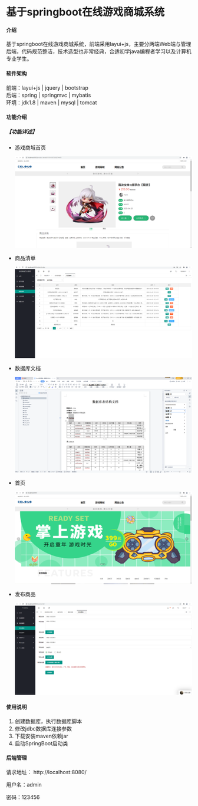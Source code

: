 # 基于springboot在线游戏商城系统

#### 介绍
基于springboot在线游戏商城系统，前端采用layui+js，主要分两端Web端与管理后端，代码规范整洁，技术选型也非常经典，合适初学java编程者学习以及计算机专业学生。


#### 软件架构
前端：layui+js | jquery | bootstrap  
后端：spring | springmvc | mybatis  
环境：jdk1.8 | maven | mysql | tomcat      


#### 功能介绍


##### 【功能详述】 

- 游戏商城首页

    ![输入图片说明](images/image4.png)

- 商品清单

    ![输入图片说明](images/image5.png)

- 数据库文档

    ![输入图片说明](images/image1.png)

- 首页

    ![输入图片说明](images/image2.png)

- 发布商品

    ![输入图片说明](images/image3.png)

#### 使用说明
1. 创建数据库，执行数据库脚本  
2. 修改jdbc数据库连接参数  
3. 下载安装maven依赖jar  
4. 启动SpringBoot启动类  

#### 后端管理

请求地址： http://localhost:8080/

用户名：admin

密码：123456   